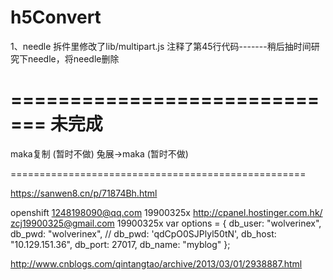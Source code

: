 # h5Convert

1、needle 拆件里修改了lib/multipart.js 注释了第45行代码-------稍后抽时间研究下needle，将needle删除


=============================
未完成
=============================
maka复制 (暂时不做)
兔展->maka (暂时不做)

===================================================

https://sanwen8.cn/p/71874Bh.html


openshift 1248198090@qq.com 19900325x
http://cpanel.hostinger.com.hk/    zcj19900325@gmail.com 19900325x
var options = {
    db_user: "wolverinex",
    db_pwd: "wolverinex",
    // db_pwd: 'qdCpO0SJPlyl50tN',
    db_host: "10.129.151.36",
    db_port: 27017,
    db_name: "myblog"
};


http://www.cnblogs.com/qintangtao/archive/2013/03/01/2938887.html
